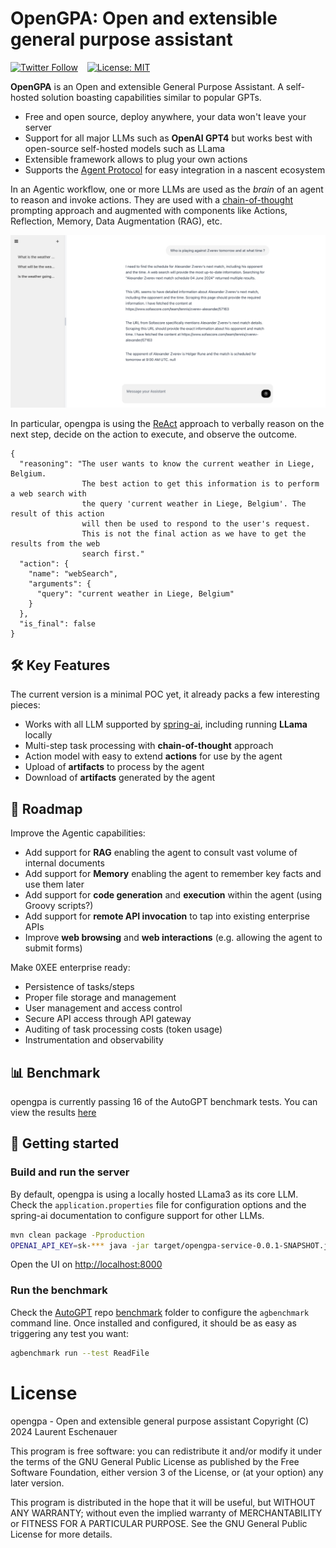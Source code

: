 # OpenGPA: Open and extensible general purpose assistant

[![Twitter Follow](https://img.shields.io/twitter/follow/eschnou?style=social)](https://twitter.com/eschnou) &ensp;
[![License: MIT](https://img.shields.io/badge/License-MIT-yellow.svg)](https://opensource.org/licenses/MIT)

**OpenGPA** is an Open and extensible General Purpose Assistant. A self-hosted solution boasting capabilities similar to
popular GPTs.

- Free and open source, deploy anywhere, your data won't leave your server
- Support for all major LLMs such as **OpenAI GPT4** but works best with open-source self-hosted models such as LLama
- Extensible framework allows to plug your own actions
- Supports the [Agent Protocol](https://github.com/AI-Engineer-Foundation/agent-protocol) for easy integration in a nascent ecosystem

In an Agentic workflow, one or more LLMs are used as the *brain* of an agent to reason and invoke actions. They are used with a [chain-of-thought](https://www.promptingguide.ai/techniques/cot) prompting approach and augmented with components like Actions, Reflection, Memory, 
Data Augmentation (RAG), etc.

![Screenshot of AutoGPT UI connected to opengpa](documentation/opengpa_ui.png)

In particular, opengpa is using the [ReAct](https://arxiv.org/abs/2210.03629) approach to verbally reason on the next step, decide on the
action to execute, and observe the outcome.

```
{
  "reasoning": "The user wants to know the current weather in Liege, Belgium. 
                The best action to get this information is to perform a web search with 
                the query 'current weather in Liege, Belgium'. The result of this action 
                will then be used to respond to the user's request. 
                This is not the final action as we have to get the results from the web 
                search first."
  "action": {
    "name": "webSearch",
    "arguments": {
      "query": "current weather in Liege, Belgium"
    }
  },
  "is_final": false
}
```


## 🛠️️ Key Features

The current version is a minimal POC yet, it already packs a few interesting pieces:
- Works with all LLM supported by [spring-ai](https://spring.io/projects/spring-ai), including running **LLama** locally
- Multi-step task processing with **chain-of-thought** approach
- Action model with easy to extend **actions** for use by the agent
- Upload of **artifacts** to process by the agent
- Download of **artifacts** generated by the agent

## 🚧 Roadmap

Improve the Agentic capabilities:
- Add support for **RAG** enabling the agent to consult vast volume of internal documents
- Add support for **Memory** enabling the agent to remember key facts and use them later
- Add support for **code generation** and **execution** within the agent (using Groovy scripts?)
- Add support for **remote API invocation** to tap into existing enterprise APIs
- Improve **web browsing** and **web interactions** (e.g. allowing the agent to submit forms)

Make 0XEE enterprise ready:
- Persistence of tasks/steps
- Proper file storage and management
- User management and access control
- Secure API access through API gateway
- Auditing of task processing costs (token usage)
- Instrumentation and observability

## 📊 Benchmark

opengpa is currently passing 16 of the AutoGPT benchmark tests. You can 
view the results [here](documentation/benchmark.md)

## 🚀 Getting started

### Build and run the server

By default, opengpa is using a locally hosted LLama3 as its core LLM. Check the `application.properties` file 
for configuration options and the spring-ai documentation to configure support for other LLMs.

```bash
mvn clean package -Pproduction
OPENAI_API_KEY=sk-*** java -jar target/opengpa-service-0.0.1-SNAPSHOT.jar
```

Open the UI on [http://localhost:8000](http://localhost:8000)

### Run the benchmark

Check the [AutoGPT](https://agpt.co) repo [benchmark](https://github.com/Significant-Gravitas/AutoGPT/tree/master/benchmark) folder to configure the `agbenchmark` command line. Once installed
and configured, it should be as easy as triggering any test you want:

```bash
agbenchmark run --test ReadFile
```

# License

opengpa - Open and extensible general purpose assistant
Copyright (C) 2024  Laurent Eschenauer

This program is free software: you can redistribute it and/or modify
it under the terms of the GNU General Public License as published by
the Free Software Foundation, either version 3 of the License, or
(at your option) any later version.

This program is distributed in the hope that it will be useful,
but WITHOUT ANY WARRANTY; without even the implied warranty of
MERCHANTABILITY or FITNESS FOR A PARTICULAR PURPOSE.  See the
GNU General Public License for more details.
